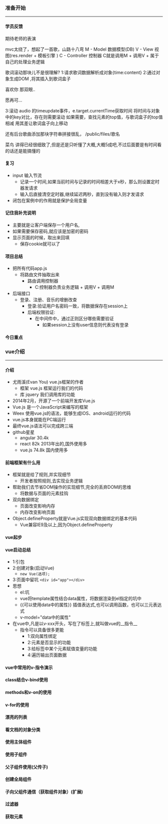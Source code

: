 ### 准备开始
---
#### 学员反馈
  期待老师的表演

  mvc太绕了，想起了一首歌，山路十八弯
    M - Model  数据模型(DB)
    V - View   视图(res.render + 模板引擎 )
    C - Controller 控制器
    C就是调用M + 调用V + 属于自己的处理业务逻辑

  歌词滚动那块儿不是很理解?
    1:请求歌词数据解析成对象{time:content}
    2:通过对象生成DOM ,将其插入到歌词盒子
        <p time="50">喜欢你 那双眼..</p>
        <p time="56">愿再可...</p>
    3:滚动
        audio 的timeupdate事件，e.target.currentTime获取时间
        将时间与对象中的key对比，存在则需要滚动
            如果需要，查找元素的top值，与歌词盒子的top值相减
            用其差让歌词盒子向上移动

  还有后台歌曲添加那块字符串拼接很乱，
      /public/files/歌名

菜鸟  讲得已经很细致了,但是还是只听懂了大概,大概5成吧,不过后面要是有时间看的话还是能搞懂的
#### 复习
* input 输入节流
    - 记录一个时间,如果当前时间与记录的时间相差大于x秒，那么则设置定时器发请求
    - 输入后直接清空定时器,继续延迟两秒，直到没有输入则才发请求
* 闭包在案例中的作用就是保护全局变量

#### 记住我补充说明
* 主要就是让客户端保存一个用户名,
* 如果需要保存密码,就应该是加密的密码
* 显示页面的时候，取出来回填
  - 保存cookie就可以了


#### 项目总结
* 把所有代码app.js
  - 将路由文件抽取出来
    + 路由调用控制器
      * C:控制器负责业务逻辑 + 调用V + 调用M
* 后端接口
  - 登录、注册、音乐的增删改查
    + 登录:验证用户名密码一致，将数据保存在session上
    + 后端权限验证:
      * 在中间件中，通过正则区分哪些需要验证
        - 如果session上没有user信息则代表没有登录
      


#### 今日重点
### vue介绍
---
#### 介绍
* 尤雨溪(Evan You) vue.js框架的作者
  - 框架 vue.js 框架运行我们的代码
  - 库  jquery 我们调用库的功能
* 2014年2月，开源了一个前端开发库Vue.js
* Vue.js 是一个JavaScript来编写的框架
* Weex 使用vue.js的语法，能够生成IOS、android运行的代码
* vue.js本身就能在PC端运行
* 最终vue.js语法可以完成跨三端
* github星星
  - angular 30.4k
  - react 82k  2013年出的,国外使用多
  - vue.js 74.8k  国内使用多

#### 前端框架有什么用
* 框架就是给了规则,并实现细节
  - 开发者按照规则,去实现业务逻辑
* 帮助我们去节省DOM操作的实现细节,完全的丢弃DOM的思维
  - 将数据与页面的元素挂钩
* 双向数据绑定
  - 页面改变影响内存
  - 内存改变影响页面
* Object.defineProperty就是Vue.js实现双向数据绑定的基本代码
  - Vue兼容IE9及以上,因为Object.defineProperty

#### vue起步

#### vue启动总结
* 1:引包
* 2:创建对象(启动Vue) 
  - `new Vue(选项);`
* 3:页面中留坑 `<div id="app"></div>`
* 思想
  - el:坑  
  - vue将template属性结合data属性，将数据渲染到el指定的坑中
  - {{可以使用data中的属性}} 插值表达式,也可以调用函数，也可以三元表达式
  - v-model="data中的属性"
* 在vue中,凡是以v-xxx开头，写在了标签上,就叫做vue的__指令__
  - 指令可以具备很多更能
    + 1:双向属性绑定
    + 2:元素是否显示的功能
    + 3:给标签中某个元素赋值变量的功能
    + 4:遍历输出页面数据
  
#### vue中常用的v-指令演示
#### class结合v-bind使用
#### methods和v-on的使用
#### v-for的使用
#### 漂亮的列表
#### 看文档的对象分类
#### 使用主体组件
#### 使用子组件
#### 父子组件使用(父传子)
#### 创建全局组件
#### 子向父组件通信（获取组件对象）(扩展)
#### 过滤器
#### 获取元素
